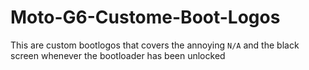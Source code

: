 # Moto-G6-Custome-Boot-Logos
This are custom bootlogos that covers the annoying ``N/A`` and the black screen whenever the bootloader has been unlocked
